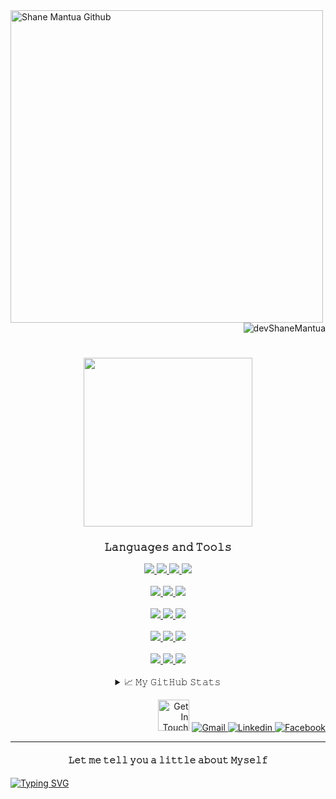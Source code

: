 <a href="https://shanedelmoiramantua.netlify.app/" target="_blank">
  <img  align="left"  width="500" src="https://res.cloudinary.com/di0no2myu/image/upload/v1655957519/YouCut_20220623_114529691_AdobeExpress_r8sft3.gif"       alt="Shane Mantua Github"  >
</a>

<p align="right"> <img src="https://komarev.com/ghpvc/?username=devShaneMantua&style=plastic&color=ff69b4" alt="devShaneMantua"/> </p>

<h1 align="center">
  <a href="mailto:shanemworkacc@gmail.com" target="_blank">
  <img src="https://img.wattpad.com/b0c222065fa2a1088502fb9d9b07fcba02d898da/68747470733a2f2f73332e616d617a6f6e6177732e636f6d2f776174747061642d6d656469612d736572766963652f53746f7279496d6167652f30726f644f76525f4937435065513d3d2d3838383230323830342e313631303634646636343664643832633537313333343033333039372e676966" width="270"/>
</a>
</h1>

<div align="center">
<h3>𝙻𝚊𝚗𝚐𝚞𝚊𝚐𝚎𝚜 𝚊𝚗𝚍 𝚃𝚘𝚘𝚕𝚜</h3>

<!--https://github.com/Ileriayo/markdown-badges?tab=readme-ov-file#-languages-->

<div>
   <!-- React -->
 <a href="https://github.com/devShaneMantua/Strans-bankapp_website.git" target="_blank">
    <img src="https://img.shields.io/badge/react%20-%2320232a.svg?&style=for-the-badge&logo=react&logoColor=%2361DAFB"/>
 </a>
   
   <!-- HTML -->
 <a href="https://github.com/devShaneMantua/Shane-Bookstore.git" target="_blank">
    <img src="https://img.shields.io/badge/html5%20-%23E34F26.svg?&style=for-the-badge&logo=html5&logoColor=black"/>
 </a>

   <!-- CSS -->
 <a href="https://github.com/devShaneMantua/ShaneM-Portfolio.git" target="_blank">
    <img src="https://img.shields.io/badge/css3%20-%231572B6.svg?&style=for-the-badge&logo=css3&logoColor=black"/>
 </a>

 <!-- Styled Components -->
 <a href="https://github.com/devShaneMantua?tab=repositories" target="_blank">
    <img src="https://img.shields.io/badge/-Styled Components-DB7093?.svg?&style=for-the-badge&logo=styled components&logoColor=black"/>
 </a>

</div>

<br>

<div>
  <!-- JavaScript -->
 <a href="https://github.com/devShaneMantua/Strans-bankapp_website.git" target="_blank">
    <img src="https://img.shields.io/badge/-javascript-F7DF1E?.svg?&style=for-the-badge&logo=javascript&logoColor=black"/>
 </a>

  <!-- Python -->
 <a href="https://github.com/devShaneMantua?tab=repositories" target="_blank">
    <img src="https://img.shields.io/badge/-python-3776AB?.svg?&style=for-the-badge&logo=python&logoColor=black"/>
 </a>
 
  <!--C -->
 <a href="https://github.com/devShaneMantua?tab=repositories" target="_blank">
    <img src="https://img.shields.io/badge/c-%2300599C.svg?style=for-the-badge&logo=c&logoColor=black"/>
 </a>
</div>

<br>

<div>
  
  <!-- MySQL -->
  <a href="https://github.com/devShaneMantua?tab=repositories" target="_blank">
      <img src="https://img.shields.io/badge/mysql-4479A1.svg?style=for-the-badge&logo=mysql&logoColor=black"/>
  </a>
  
  <!-- SQLite -->
  <a href="https://github.com/devShaneMantua?tab=repositories" target="_blank">
      <img src="https://img.shields.io/badge/sqlite-%2307405e.svg?style=for-the-badge&logo=sqlite&logoColor=black"/>
  </a>
  
  <!-- MongoDB -->
  <a href="https://github.com/devShaneMantua?tab=repositories" target="_blank">
      <img src="https://img.shields.io/badge/MongoDB-%234ea94b.svg?style=for-the-badge&logo=mongodb&logoColor=black"/>
  </a>
  
</div>

<br>

<div>

  <!-- Bootstrap -->
 <a href="https://github.com/devShaneMantua/Bootstrap-Cheatsheet.git" target="_blank">
    <img src="https://img.shields.io/badge/-bootstrap-7952B3?.svg?&style=for-the-badge&logo=bootstrap&logoColor=black"/>
 </a>
 
  <!-- Tailwind -->
 <a href="https://github.com/devShaneMantua/Facebook-UI-clone.git" target="_blank">
    <img src="https://img.shields.io/badge/-tailwind css-06B6D4?.svg?&style=for-the-badge&logo=tailwind css&logoColor=black"/>
 </a>

 <!-- Framer Motion -->
 <a href="https://github.com/devShaneMantua?tab=repositories" target="_blank">
    <img src="https://img.shields.io/badge/Framer Motion%20-%236004ff.svg?&style=for-the-badge&logo=framer motion&logoColor=black"/>
 </a>
</div>

<br>

<div>
  <!-- Figma -->
  <a href="https://github.com/devShaneMantua?tab=repositories" target="_blank">
      <img src="https://img.shields.io/badge/figma-%23F24E1E.svg?style=for-the-badge&logo=figma&logoColor=white"/>
  </a>
  
  <!-- Framer -->
  <a href="https://github.com/devShaneMantua?tab=repositories" target="_blank">
      <img src="https://img.shields.io/badge/Framer-grey?style=for-the-badge&logo=framer&logoColor=black"/>
  </a>
  
  <!-- Canva -->
  <a href="https://github.com/devShaneMantua?tab=repositories" target="_blank">
      <img src="https://img.shields.io/badge/Canva-%2300C4CC.svg?style=for-the-badge&logo=Canva&logoColor=black"/>
  </a>
 
</div>

<!--
<div>
  <a href="https://github.com/devShaneMantua?tab=repositories" target="_blank">
      <img src=""/>
  </a>
</div> 
-->


  
<br>
  
<details>
  <summary>📈 𝙼𝚢 𝙶𝚒𝚝𝙷𝚞𝚋 𝚂𝚝𝚊𝚝𝚜</summary>
  <br>
  <p align="center"> <img alt="Shane Del Moira GitHub Stats" src="https://github-readme-stats.vercel.app/api?username=devshanemantua&show_icons=true&theme=radical" />
</details> 
  
</div>


<p align="right">
    <img  width="50" src="https://media4.giphy.com/media/UrCybfHo3r1kmTZfJR/giphy.gif?cid=790b7611f4da43712867874599f73b1660d0440c068b1c43&rid=giphy.gif&ct=s"  alt="Get In Touch"  />
        <!-- Gmail -->
        <a href="mailto:shanemworkacc@gmail.com" target="_blank"><img alt="Gmail"
                src="https://img.shields.io/badge/-Gmail-EA4335?style=flat-square&logo=Gmail&logoColor=white">
        </a>
        <!-- Linkedin -->
        <a href="https://www.linkedin.com/in/ShanedelmoiraMantua" target="_blank"><img alt="Linkedin"
                src="https://img.shields.io/badge/-Linkedin-0A66C2?style=flat-square&logo=Linkedin&logoColor=white">
        </a>
        <!-- Facebook -->
        <a href="https://www.facebook.com/shanedelmoira.mantua.7" target="_blank"><img alt="Facebook"
                src="https://img.shields.io/badge/-Facebook-1877F2?style=flat-square&logo=Facebook&logoColor=white">
        </a>
 </p>

---
<!--https://readme-typing-svg.demolab.com/demo/?duration=800&pause=502&color=A7D477&vCenter=true&multiline=true&width=620&height=303&lines=%F0%9F%99%8B%E2%80%8D%E2%99%80%EF%B8%8F+Hi%2C+My+name+is+Shane+Del+Moira+Santia%C3%B1ez+Mantua;%F0%9F%93%85+February+14%2C+2005;%F0%9F%8E%93+IT+Student;%F0%9F%92%BB+Web+Developer+%26+Programmer;%F0%9F%8E%A8+Web+%26+SaaS+Designer;%F0%9F%9A%80+Future+SaaS+Founder+%26+SaaS+Design+Agency+Founder;%F0%9F%8E%AF+Aiming+to+make+an+impact+in+the+SaaS+world;%F0%9F%98%8D+Big+fan+of+Manhwa;%F0%9F%8C%B1+Constantly+improving+myself;+++++%E2%99%A1%E2%88%A9%2C%2C%2C%2C%2C%E2%88%A9;+++++(%E2%80%9E%E2%80%A2+%D6%8A+%E2%80%A2%E2%80%9E)+%E2%99%A1-->

<h4 align="center">𝙻𝚎𝚝 𝚖𝚎 𝚝𝚎𝚕𝚕 𝚢𝚘𝚞 𝚊 𝚕𝚒𝚝𝚝𝚕𝚎 𝚊𝚋𝚘𝚞𝚝 𝙼𝚢𝚜𝚎𝚕𝚏</h4>
  <p align="left">
    <a href="https://git.io/typing-svg"><img src="https://readme-typing-svg.demolab.com?font=Fira+Code&duration=800&pause=502&color=A7D477&vCenter=true&multiline=true&width=620&height=303&lines=%F0%9F%99%8B%E2%80%8D%E2%99%80%EF%B8%8F+Hi%2C+My+name+is+Shane+Del+Moira+Santia%C3%B1ez+Mantua;%F0%9F%93%85+February+14%2C+2005;%F0%9F%8E%93+IT+Student;%F0%9F%92%BB+Web+Developer+%26+Programmer;%F0%9F%8E%A8+Web+%26+SaaS+Designer;%F0%9F%9A%80+Future+SaaS+Founder+%26+SaaS+Design+Agency+Founder;%F0%9F%8E%AF+Aiming+to+make+an+impact+in+the+SaaS+world;%F0%9F%98%8D+Big+fan+of+Manhwa;%F0%9F%8C%B1+Constantly+improving+myself;%E2%99%A1%E2%88%A9%2C%2C%2C%2C%2C%E2%88%A9;(%E2%80%9E%E2%80%A2+%D6%8A+%E2%80%A2%E2%80%9E)+%E2%99%A1" alt="Typing SVG" /></a>
    <!--
    <img src="https://readme-typing-svg.herokuapp.com?font=Exo+2&duration=3000&color=39FF14&multiline=true&width=900&height=310&lines=%F0%9F%91%A9+She%2FHer;%F0%9F%A4%94+My+name+is+Shane+Del+Moira+Santia%C3%B1ez+Mantua+but+everyone+calls+me+Shen;%F0%9F%A4%93+A+Passionate+Front-end+web+developer+from+the+Philippines;%F0%9F%92%BB+Aiming+to+become+a+Full+stack+developer+and+Senior+web+developer;%F0%9F%92%BC+Only+rest+when+most+of+the+work+is+done+;%F0%9F%92%96+I'm+more+into+CSS+than+JavaScript+;%F0%9F%8E%93+Graduating+Senior+High+School+soon;%F0%9F%98%8D+A+night+owl+person+who+loves+Anime+and+Webtoon;++++%7B%5C__%2F%7D+;++++(%EF%BD%A1%E2%80%A2%CC%80%E1%B4%97-)%E2%9C%A7++congrats+reaching+to+the+end;++++%2F+%3E%E2%98%95+here+have+some+coffee;Now+you+know+me+Stranger" alt="About Me"/> -->
  </p>
 
